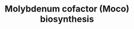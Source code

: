 ---
annotations:
- type: Disease Ontology
  value: molybdenum cofactor deficiency type B
- type: Disease Ontology
  value: xanthinuria
- type: Pathway Ontology
  value: molybdenum cofactor biosynthetic pathway
- type: Pathway Ontology
  value: molybdenum cofactor deficiency pathway
- type: Disease Ontology
  value: molybdenum cofactor deficiency type C
- type: Pathway Ontology
  value: xanthinuria  type I pathway
- type: Disease Ontology
  value: molybdenum cofactor deficiency
- type: Pathway Ontology
  value: xanthinuria type II pathway
- type: Pathway Ontology
  value: altered molybdenum cofactor biosynthetic pathway
authors:
- DeSl
- Egonw
- Josienlandman
- IreneHemel
- MaintBot
- Finterly
description: This pathway visualises the Moco biosynthesis, which is used as a cofactor
  for several enzymes. Several diseases (MoCD type A, B and C) are clinically very
  similar to sulphite oxidase (SO) deficiency (see [https://www.wikipathways.org/index.php/Pathway:WP4504]
  for the pathway related to SO-deficiency). This pathway was inspired by Chapter
  12 of the book of Blau (ISBN 3642403360 (978-3642403361)).
last-edited: 2021-06-23
organisms:
- Homo sapiens
redirect_from:
- /index.php/Pathway:WP4507
- /instance/WP4507
schema-jsonld:
- '@context': https://schema.org/
  '@id': https://wikipathways.github.io/pathways/WP4507.html
  '@type': Dataset
  creator:
    '@type': Organization
    name: WikiPathways
  description: This pathway visualises the Moco biosynthesis, which is used as a cofactor
    for several enzymes. Several diseases (MoCD type A, B and C) are clinically very
    similar to sulphite oxidase (SO) deficiency (see [https://www.wikipathways.org/index.php/Pathway:WP4504]
    for the pathway related to SO-deficiency). This pathway was inspired by Chapter
    12 of the book of Blau (ISBN 3642403360 (978-3642403361)).
  keywords:
  - Sulfite
  - Sulfate
  - MOCS2A
  - Xanthine oxidase
  - MPT
  - MOCS2B
  - MOCS1A
  - urate
  - R-NH
  - component
  - MOCS1AB
  - Gephyrin
  - MPT-AMP
  - (G domain)
  - Sulfite oxidase
  - (E domain)
  - Xanthine
  - R=N-OH
  - R-OH
  - Aldehyde oxidase
  - R-H
  - cPMP
  - Moco
  - GTP
  - Amidoxime reducing
  license: CC0
  name: Molybdenum cofactor (Moco) biosynthesis
seo: CreativeWork
title: Molybdenum cofactor (Moco) biosynthesis
wpid: WP4507
---